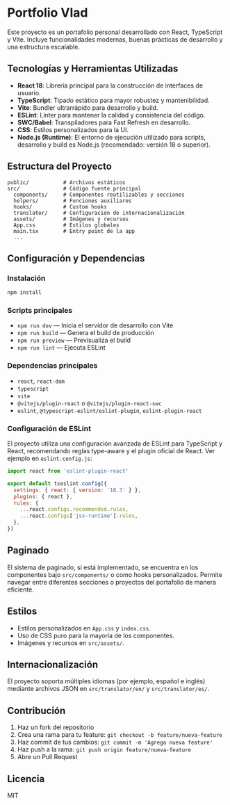# Portfolio Vlad

Este proyecto es un portafolio personal desarrollado con React, TypeScript y Vite. Incluye funcionalidades modernas, buenas prácticas de desarrollo y una estructura escalable.

## Tecnologías y Herramientas Utilizadas

- **React 18**: Librería principal para la construcción de interfaces de usuario.
- **TypeScript**: Tipado estático para mayor robustez y mantenibilidad.
- **Vite**: Bundler ultrarrápido para desarrollo y build.
- **ESLint**: Linter para mantener la calidad y consistencia del código.
- **SWC/Babel**: Transpiladores para Fast Refresh en desarrollo.
- **CSS**: Estilos personalizados para la UI.
- **Node.js (Runtime)**: El entorno de ejecución utilizado para scripts, desarrollo y build es Node.js (recomendado: versión 18 o superior).

## Estructura del Proyecto

```
public/           # Archivos estáticos
src/              # Código fuente principal
  components/     # Componentes reutilizables y secciones
  helpers/        # Funciones auxiliares
  hooks/          # Custom hooks
  translator/     # Configuración de internacionalización
  assets/         # Imágenes y recursos
  App.css         # Estilos globales
  main.tsx        # Entry point de la app
  ...
```

## Configuración y Dependencias

### Instalación

```bash
npm install
```

### Scripts principales

- `npm run dev` — Inicia el servidor de desarrollo con Vite
- `npm run build` — Genera el build de producción
- `npm run preview` — Previsualiza el build
- `npm run lint` — Ejecuta ESLint

### Dependencias principales

- `react`, `react-dom`
- `typescript`
- `vite`
- `@vitejs/plugin-react` o `@vitejs/plugin-react-swc`
- `eslint`, `@typescript-eslint/eslint-plugin`, `eslint-plugin-react`

### Configuración de ESLint

El proyecto utiliza una configuración avanzada de ESLint para TypeScript y React, recomendando reglas type-aware y el plugin oficial de React. Ver ejemplo en `eslint.config.js`:

```js
import react from 'eslint-plugin-react'

export default tseslint.config({
  settings: { react: { version: '18.3' } },
  plugins: { react },
  rules: {
    ...react.configs.recommended.rules,
    ...react.configs['jsx-runtime'].rules,
  },
})
```

## Paginado

El sistema de paginado, si está implementado, se encuentra en los componentes bajo `src/components/` o como hooks personalizados. Permite navegar entre diferentes secciones o proyectos del portafolio de manera eficiente.

## Estilos

- Estilos personalizados en `App.css` y `index.css`.
- Uso de CSS puro para la mayoría de los componentes.
- Imágenes y recursos en `src/assets/`.

## Internacionalización

El proyecto soporta múltiples idiomas (por ejemplo, español e inglés) mediante archivos JSON en `src/translator/en/` y `src/translator/es/`.

## Contribución

1. Haz un fork del repositorio
2. Crea una rama para tu feature: `git checkout -b feature/nueva-feature`
3. Haz commit de tus cambios: `git commit -m 'Agrega nueva feature'`
4. Haz push a la rama: `git push origin feature/nueva-feature`
5. Abre un Pull Request

## Licencia

MIT
